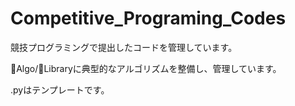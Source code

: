 # Competitive_Programing_Codes
競技プログラミングで提出したコードを管理しています。

📁Algo/📁Libraryに典型的なアルゴリズムを整備し、管理しています。

.pyはテンプレートです。
